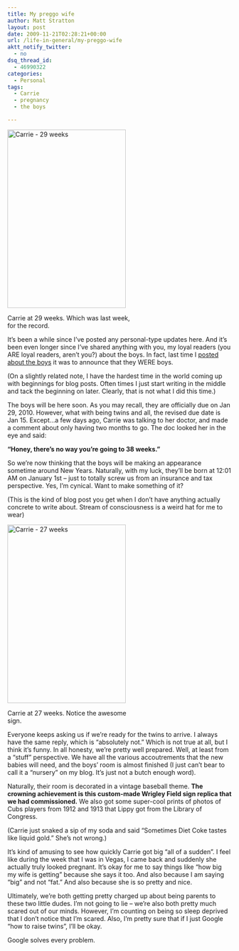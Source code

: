 ```yaml
---
title: My preggo wife
author: Matt Stratton
layout: post
date: 2009-11-21T02:28:21+00:00
url: /life-in-general/my-preggo-wife
aktt_notify_twitter:
  - no
dsq_thread_id:
  - 46990322
categories:
  - Personal
tags:
  - Carrie
  - pregnancy
  - the boys

---
```

<div style="width: 276px" class="wp-caption alignright">
  <a title="Carrie - 29 weeks by Matt Stratton, on Flickr" href="https://www.flickr.com/photos/mugsy/4110299067/"><img class=" " src="https://farm3.static.flickr.com/2670/4110299067_4e1dd017a8.jpg" alt="Carrie - 29 weeks" width="266" height="400" /></a>
  
  <p class="wp-caption-text">
    Carrie at 29 weeks. Which was last week, for the record.
  </p>
</div>

It&#8217;s been a while since I&#8217;ve posted any personal-type updates here. And it&#8217;s been even longer since I&#8217;ve shared anything with you, my loyal readers (you ARE loyal readers, aren&#8217;t you?) about the boys. In fact, last time I [posted about the boys][1] it was to announce that they WERE boys.

(On a slightly related note, I have the hardest time in the world coming up with beginnings for blog posts. Often times I just start writing in the middle and tack the beginning on later. Clearly, that is not what I did this time.)

The boys will be here soon. As you may recall, they are officially due on Jan 29, 2010. However, what with being twins and all, the revised due date is Jan 15. Except&#8230;a few days ago, Carrie was talking to her doctor, and made a comment about only having two months to go. The doc looked her in the eye and said:

**&#8220;Honey, there&#8217;s no way you&#8217;re going to 38 weeks.&#8221;**

So we&#8217;re now thinking that the boys will be making an appearance sometime around New Years. Naturally, with my luck, they&#8217;ll be born at 12:01 AM on January 1st &#8211; just to totally screw us from an insurance and tax perspective. Yes, I&#8217;m cynical. Want to make something of it?

(This is the kind of blog post you get when I don&#8217;t have anything actually concrete to write about. Stream of consciousness is a weird hat for me to wear)

<div style="width: 276px" class="wp-caption alignleft">
  <a title="Carrie - 27 weeks by Matt Stratton, on Flickr" href="https://www.flickr.com/photos/mugsy/4110294495/"><img src="https://farm3.static.flickr.com/2621/4110294495_9c1b748743.jpg" alt="Carrie - 27 weeks" width="266" height="400" /></a>
  
  <p class="wp-caption-text">
    Carrie at 27 weeks. Notice the awesome sign.
  </p>
</div>

Everyone keeps asking us if we&#8217;re ready for the twins to arrive. I always have the same reply, which is &#8220;absolutely not.&#8221; Which is not true at all, but I think it&#8217;s funny. In all honesty, we&#8217;re pretty well prepared. Well, at least from a &#8220;stuff&#8221; perspective. We have all the various accoutrements that the new babies will need, and the boys&#8217; room is almost finished (I just can&#8217;t bear to call it a &#8220;nursery&#8221; on my blog. It&#8217;s just not a butch enough word).

Naturally, their room is decorated in a vintage baseball theme. **The crowning achievement is this custom-made Wrigley Field sign replica that we had commissioned.** We also got some super-cool prints of photos of Cubs players from 1912 and 1913 that Lippy got from the Library of Congress.

(Carrie just snaked a sip of my soda and said &#8220;Sometimes Diet Coke tastes like liquid gold.&#8221; She&#8217;s not wrong.)

It&#8217;s kind of amusing to see how quickly Carrie got big &#8220;all of a sudden&#8221;. I feel like during the week that I was in Vegas, I came back and suddenly she actually truly looked pregnant. It&#8217;s okay for me to say things like &#8220;how big my wife is getting&#8221; because she says it too. And also because I am saying &#8220;big&#8221; and not &#8220;fat.&#8221; And also because she is so pretty and nice.

Ultimately, we&#8217;re both getting pretty charged up about being parents to these two little dudes. I&#8217;m not going to lie &#8211; we&#8217;re also both pretty much scared out of our minds. However, I&#8217;m counting on being so sleep deprived that I don&#8217;t notice that I&#8217;m scared. Also, I&#8217;m pretty sure that if I just Google &#8220;how to raise twins&#8221;, I&#8217;ll be okay.

Google solves every problem.

 [1]: /life-in-general/lets-hear-it-for-the